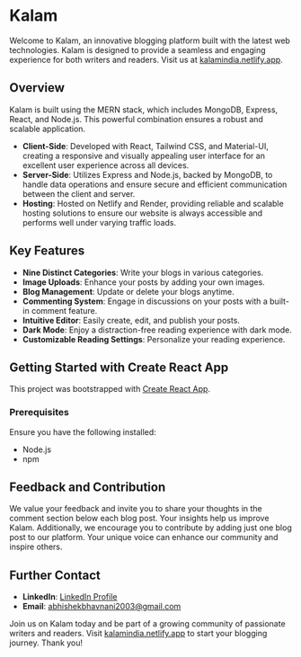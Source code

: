 # Kalam

Welcome to Kalam, an innovative blogging platform built with the latest web technologies. Kalam is designed to provide a seamless and engaging experience for both writers and readers. Visit us at [kalamindia.netlify.app](https://kalamindia.netlify.app).

## Overview

Kalam is built using the MERN stack, which includes MongoDB, Express, React, and Node.js. This powerful combination ensures a robust and scalable application.

- **Client-Side**: Developed with React, Tailwind CSS, and Material-UI, creating a responsive and visually appealing user interface for an excellent user experience across all devices.
- **Server-Side**: Utilizes Express and Node.js, backed by MongoDB, to handle data operations and ensure secure and efficient communication between the client and server.
- **Hosting**: Hosted on Netlify and Render, providing reliable and scalable hosting solutions to ensure our website is always accessible and performs well under varying traffic loads.

## Key Features

- **Nine Distinct Categories**: Write your blogs in various categories.
- **Image Uploads**: Enhance your posts by adding your own images.
- **Blog Management**: Update or delete your blogs anytime.
- **Commenting System**: Engage in discussions on your posts with a built-in comment feature.
- **Intuitive Editor**: Easily create, edit, and publish your posts.
- **Dark Mode**: Enjoy a distraction-free reading experience with dark mode.
- **Customizable Reading Settings**: Personalize your reading experience.

## Getting Started with Create React App

This project was bootstrapped with [Create React App](https://github.com/facebook/create-react-app).

### Prerequisites

Ensure you have the following installed:
- Node.js
- npm


## Feedback and Contribution

We value your feedback and invite you to share your thoughts in the comment section below each blog post. Your insights help us improve Kalam. Additionally, we encourage you to contribute by adding just one blog post to our platform. Your unique voice can enhance our community and inspire others.

## Further Contact

- **LinkedIn**: [LinkedIn Profile](https://www.linkedin.com/in/abhishek-bhavnani/)
- **Email**: [abhishekbhavnani2003@gmail.com](mailto:abhishekbhavnani2003@gmail.com)

Join us on Kalam today and be part of a growing community of passionate writers and readers. Visit [kalamindia.netlify.app](https://kalamindia.netlify.app) to start your blogging journey. Thank you!
```
